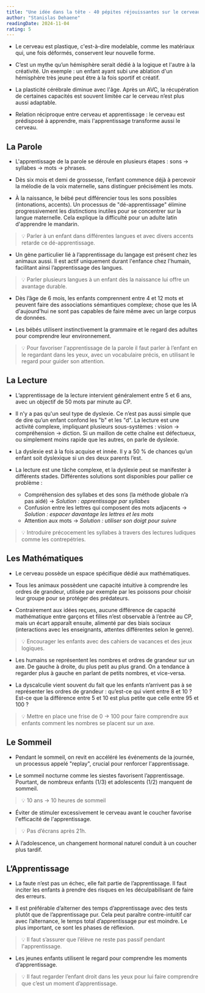 ```yaml
---
title: "Une idée dans la tête - 40 pépites réjouissantes sur le cerveau et l'apprentissage"
author: "Stanislas Dehaene"
readingDate: 2024-11-04
rating: 5
---
```


- Le cerveau est plastique, c'est-à-dire modelable, comme les matériaux qui, une fois déformés, conservent leur nouvelle forme.

- C’est un mythe qu’un hémisphère serait dédié à la logique et l'autre à la créativité. Un exemple : un enfant ayant subi une ablation d'un hémisphère très jeune peut être à la fois sportif et créatif.

- La plasticité cérébrale diminue avec l'âge. Après un AVC, la récupération de certaines capacités est souvent limitée car le cerveau n’est plus aussi adaptable.

- Relation réciproque entre cerveau et apprentissage : le cerveau est prédisposé à apprendre, mais l'apprentissage transforme aussi le cerveau.

## La Parole

- L'apprentissage de la parole se déroule en plusieurs étapes : sons → syllabes → mots → phrases.

- Dès six mois et demi de grossesse, l’enfant commence déjà à percevoir la mélodie de la voix maternelle, sans distinguer précisément les mots.

- À la naissance, le bébé peut différencier tous les sons possibles (intonations, accents). Un processus de "dé-apprentissage" élimine progressivement les distinctions inutiles pour se concentrer sur la langue maternelle. Cela explique la difficulté pour un adulte latin d'apprendre le mandarin.

> 💡 Parler à un enfant dans différentes langues et avec divers accents retarde ce dé-apprentissage.

- Un gène particulier lié à l’apprentissage du langage est présent chez les animaux aussi. Il est actif uniquement durant l'enfance chez l'humain, facilitant ainsi l’apprentissage des langues.

> 💡 Parler plusieurs langues à un enfant dès la naissance lui offre un avantage durable.

- Dès l’âge de 6 mois, les enfants comprennent entre 4 et 12 mots et peuvent faire des associations sémantiques complexe; chose que les IA d'aujourd'hui ne sont pas capables de faire même avec un large corpus de données.

- Les bébés utilisent instinctivement la grammaire et le regard des adultes pour comprendre leur environnement.

> 💡 Pour favoriser l'apprentissage de la parole il faut parler à l’enfant en le regardant dans les yeux, avec un vocabulaire précis, en utilisant le regard pour guider son attention.

## La Lecture

- L’apprentissage de la lecture intervient généralement entre 5 et 6 ans, avec un objectif de 50 mots par minute au CP.

- Il n'y a pas qu'un seul type de dyslexie. Ce n’est pas aussi simple que de dire qu’un enfant confond les "b" et les "d". La lecture est une activité complexe, impliquant plusieurs sous-systèmes : vision → compréhension → diction. Si un maillon de cette chaîne est défectueux, ou simplement moins rapide que les autres, on parle de dyslexie.

- La dyslexie est à la fois acquise et innée. Il y a 50 % de chances qu’un enfant soit dyslexique si un des deux parents l’est.

- La lecture est une tâche complexe, et la dyslexie peut se manifester à différents stades. Différentes solutions sont disponibles pour pallier ce problème :
  - Compréhension des syllabes et des sons (la méthode globale n’a pas aidé) → _Solution : apprentissage par syllabes_
  - Confusion entre les lettres qui composent des mots adjacents → _Solution : espacer davantage les lettres et les mots_
  - Attention aux mots → _Solution : utiliser son doigt pour suivre_

> 💡 Introduire précocement les syllabes à travers des lectures ludiques comme les contrepétries.

## Les Mathématiques

- Le cerveau possède un espace spécifique dédié aux mathématiques.

- Tous les animaux possèdent une capacité intuitive à comprendre les ordres de grandeur, utilisée par exemple par les poissons pour choisir leur groupe pour se protéger des prédateurs.

- Contrairement aux idées reçues, aucune différence de capacité mathématique entre garçons et filles n’est observable à l’entrée au CP, mais un écart apparaît ensuite, alimenté par des biais sociaux (interactions avec les enseignants, attentes différentes selon le genre).

> 💡 Encourager les enfants avec des cahiers de vacances et des jeux logiques.

- Les humains se représentent les nombres et ordres de grandeur sur un axe. De gauche à droite, du plus petit au plus grand. On a tendance à regarder plus à gauche en parlant de petits nombres, et vice-versa.

- La dyscalculie vient souvent du fait que les enfants n’arrivent pas à se représenter les ordres de grandeur : qu’est-ce qui vient entre 8 et 10 ? Est-ce que la différence entre 5 et 10 est plus petite que celle entre 95 et 100 ?

> 💡 Mettre en place une frise de 0 → 100 pour faire comprendre aux enfants comment les nombres se placent sur un axe.

## Le Sommeil

- Pendant le sommeil, on revit en accéléré les événements de la journée, un processus appelé "replay", crucial pour renforcer l'apprentissage.

- Le sommeil nocturne comme les siestes favorisent l’apprentissage. Pourtant, de nombreux enfants (1/3) et adolescents (1/2) manquent de sommeil.

> 💡 10 ans → 10 heures de sommeil

- Éviter de stimuler excessivement le cerveau avant le coucher favorise l'efficacité de l'apprentissage.

> 💡 Pas d’écrans après 21h.

- À l’adolescence, un changement hormonal naturel conduit à un coucher plus tardif.

## L’Apprentissage

- La faute n’est pas un échec, elle fait partie de l’apprentissage. Il faut inciter les enfants à prendre des risques en les déculpabilisant de faire des erreurs.

- Il est préférable d’alterner des temps d’apprentissage avec des tests plutôt que de l’apprentissage pur. Cela peut paraître contre-intuitif car avec l’alternance, le temps total d’apprentissage pur est moindre. Le plus important, ce sont les phases de réflexion.

> 💡 Il faut s’assurer que l’élève ne reste pas passif pendant l'apprentissage.

- Les jeunes enfants utilisent le regard pour comprendre les moments d’apprentissage.

> 💡 Il faut regarder l’enfant droit dans les yeux pour lui faire comprendre que c’est un moment d’apprentissage.
